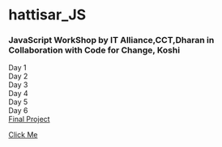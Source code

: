 # hattisar_JS

### JavaScript WorkShop by IT Alliance,CCT,Dharan in Collaboration with Code for Change, Koshi

Day 1 <br>
Day 2 <br>
Day 3 <br>
Day 4 <br>
Day 5 <br>
Day 6<br>
[Final Project](https://todolist-theta-bay.vercel.app)


[Click Me](https://prashantstha308.github.io/hattisar_JS/)
